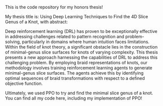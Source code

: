 This is the code repository for my honors thesis!

My thesis title is: Using Deep Learning Techniques to Find the 4D Slice Genus of a Knot, with abstract:

Deep reinforcement learning (DRL) has proven to be exceptionally effective in addressing challenges 
related to pattern recognition and problem-solving, particularly in domains where human intuition faces limitations. 
Within the field of knot theory, a significant obstacle lies in the construction of minimal-genus slice surfaces for knots of varying complexity. 
This thesis presents a new approach harnessing the capabilities of DRL to address this challenging problem. 
By employing braid representations of knots, our methodology involves training reinforcement learning agents to generate minimal-genus slice surfaces. 
The agents achieve this by identifying optimal sequences of braid transformations with respect to a defined objective function.

Ultimately, we used PPO to try and find the minimal slice genus of a knot. You can find all my code here, including my implementation of PPO!
